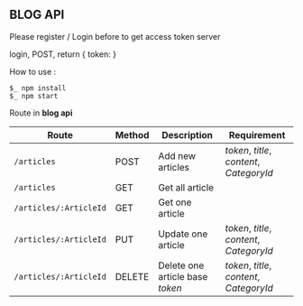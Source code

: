 ## BLOG API

Please register / Login before to get access token server

login, POST, return
    {
        token: <token>
    }

How to use :

```
$_ npm install
$_ npm start
```

Route in **blog api**

Route|Method|Description|Requirement
-----|------|-----------|-----------
`/articles`|POST|Add new articles|*token*, *title*, *content*, *CategoryId*
`/articles`|GET|Get all article |
`/articles/:ArticleId`|GET|Get one article |
`/articles/:ArticleId`|PUT|Update one article |*token*, *title*, *content*, *CategoryId*
`/articles/:ArticleId`|DELETE|Delete one article base *token*|*token*, *title*, *content*, *CategoryId*